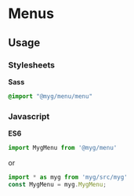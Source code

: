 # Menus

## Usage

### Stylesheets

**Sass**

```sass
@import "@myg/menu/menu"
```

### Javascript

**ES6**

```js
import MygMenu from '@myg/menu'
```

or

```js
import * as myg from 'myg/src/myg'
const MygMenu = myg.MygMenu;
```
